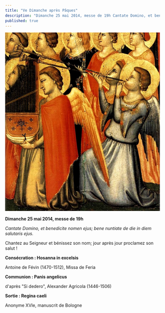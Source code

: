 ```yaml
---
title: "Ve Dimanche après Pâques"
description: "Dimanche 25 mai 2014, messe de 19h Cantate Domino, et benedicite nomen ejus; bene nuntiate de die in diem salutaris ejus. Chantez au Seigneur et bénissez son nom; jour après jour proclamez son salut ! Consécration : Hosanna in excelsis Antoine de Févin..."
published: true
---
```



![](/images/2014-05-11-giotto-baroncelli.jpg)

**Dimanche 25 mai 2014, messe de 19h**

*Cantate Domino, et benedicite nomen ejus; bene nuntiate de die in diem salutaris ejus.*

Chantez au Seigneur et bénissez son nom; jour après jour proclamez son salut !

**Consécration : Hosanna in excelsis**

Antoine de Févin (1470-1512), Missa de Feria

**Communion : Panis angelicus**

d'après "Si dedero", Alexander Agricola (1446-1506)

**Sortie : Regina caeli**

Anonyme XVIe, manuscrit de Bologne